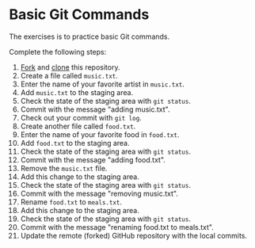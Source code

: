 # Basic Git Commands

The exercises is to practice basic Git commands.

Complete the following steps:

1. [Fork](https://docs.github.com/en/get-started/quickstart/fork-a-repo#forking-a-repository)
   and
   [clone](https://docs.github.com/en/get-started/quickstart/fork-a-repo#cloning-your-forked-repository)
   this repository.
1. Create a file called `music.txt`.
1. Enter the name of your favorite artist in `music.txt`.
1. Add `music.txt` to the staging area.
1. Check the state of the staging area with `git status`.
1. Commit with the message "adding music.txt".
1. Check out your commit with `git log`.
1. Create another file called `food.txt`.
1. Enter the name of your favorite food in `food.txt`.
1. Add `food.txt` to the staging area.
1. Check the state of the staging area with `git status`.
1. Commit with the message "adding food.txt".
1. Remove the `music.txt` file.
1. Add this change to the staging area.
1. Check the state of the staging area with `git status`.
1. Commit with the message "removing music.txt".
1. Rename `food.txt` to `meals.txt`.
1. Add this change to the staging area.
1. Check the state of the staging area with `git status`.
1. Commit with the message "renaming food.txt to meals.txt".
1. Update the remote (forked) GitHub repository with the local commits.
